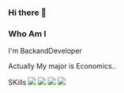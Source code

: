 ### Hi there 👋


### Who Am I


I'm BackandDeveloper

Actually My major is Economics..



SKills
<img src="https://img.shields.io/badge/Scss-green?style=flat&logo=Sass&logoColor=CC6699"/>
<img src="https://img.shields.io/badge/JAVA-green??style=flat&logo=Java&logoColor=007396"/>
<img src="https://img.shields.io/badge/JavaScript-navy??style=for-the-badge&logo=appveyor&logo=JavaScript&logoColor=yellowgreen"/>
<img src="https://img.shields.io/badge/Oracle-navy??style=for-the-badge&logo=appveyor&logo=Oracle&logoColor=yellowgreen"/>
